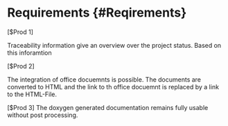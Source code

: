 # Requirements {#Reqirements}

[$Prod 1]

Traceability information give an overview over the project status. Based on this inforamtion

[$Prod 2]

The integration of office docuemnts is possible. The documents are converted to HTML and the 
link to th office docuemnt is replaced by a link to the HTML-File. 

[$Prod 3] 
The doxygen generated documentation remains fully usable without post processing. 

